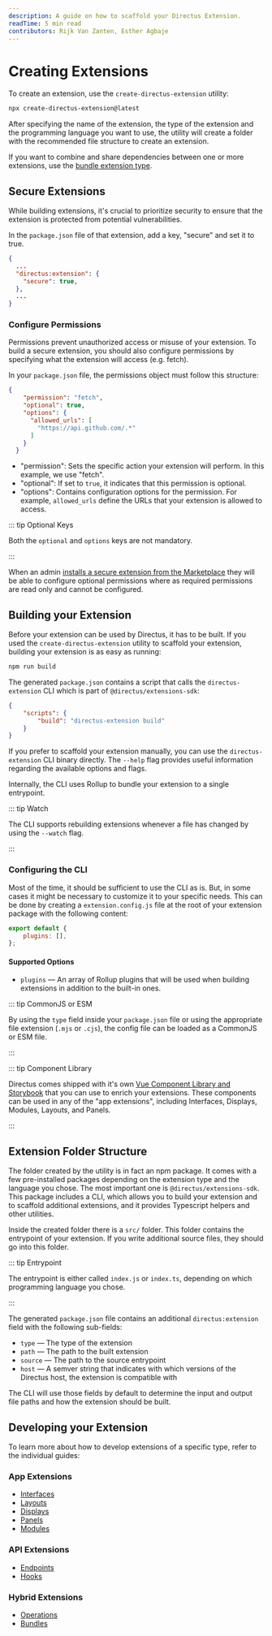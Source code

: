 ```yaml
---
description: A guide on how to scaffold your Directus Extension.
readTime: 5 min read
contributors: Rijk Van Zanten, Esther Agbaje
---
```


# Creating Extensions

To create an extension, use the `create-directus-extension` utility:

```bash
npx create-directus-extension@latest
```

After specifying the name of the extension, the type of the extension and the programming language you want to use, the
utility will create a folder with the recommended file structure to create an extension.

If you want to combine and share dependencies between one or more extensions, use the
[bundle extension type](/extensions/bundles).

## Secure Extensions

While building extensions, it's crucial to prioritize security to ensure that the extension is protected from potential
vulnerabilities.

In the `package.json` file of that extension, add a key, "secure" and set it to true.

```json
{
  ...
  "directus:extension": {
    "secure": true,
  },
  ...
}
```

### Configure Permissions

Permissions prevent unauthorized access or misuse of your extension. To build a secure extension, you should also
configure permissions by specifying what the extension will access (e.g. fetch).

In your `package.json` file, the permissions object must follow this structure:

```json
{
    "permission": "fetch",
    "optional": true,
    "options": {
      "allowed_urls": [
        "https://api.github.com/.*"
      ]
    }
  }
```

- "permission": Sets the specific action your extension will perform. In this example, we use "fetch".
- "optional": If set to `true`, it indicates that this permission is optional.
- "options": Contains configuration options for the permission. For example, `allowed_urls` define the URLs that your
  extension is allowed to access.

::: tip Optional Keys

Both the `optional` and `options` keys are not mandatory.

:::

When an admin
[installs a secure extension from the Marketplace](/extensions/installing-extensions.html#installing-through-the-marketplace)
they will be able to configure optional permissions where as required permissions are read only and cannot be
configured.

## Building your Extension

Before your extension can be used by Directus, it has to be built. If you used the `create-directus-extension` utility
to scaffold your extension, building your extension is as easy as running:

```bash
npm run build
```

The generated `package.json` contains a script that calls the `directus-extension` CLI which is part of
`@directus/extensions-sdk`:

```json
{
	"scripts": {
		"build": "directus-extension build"
	}
}
```

If you prefer to scaffold your extension manually, you can use the `directus-extension` CLI binary directly. The
`--help` flag provides useful information regarding the available options and flags.

Internally, the CLI uses Rollup to bundle your extension to a single entrypoint.

::: tip Watch

The CLI supports rebuilding extensions whenever a file has changed by using the `--watch` flag.

:::

### Configuring the CLI

Most of the time, it should be sufficient to use the CLI as is. But, in some cases it might be necessary to customize it
to your specific needs. This can be done by creating a `extension.config.js` file at the root of your extension package
with the following content:

```js
export default {
	plugins: [],
};
```

#### Supported Options

- `plugins` — An array of Rollup plugins that will be used when building extensions in addition to the built-in ones.

::: tip CommonJS or ESM

By using the `type` field inside your `package.json` file or using the appropriate file extension (`.mjs` or `.cjs`),
the config file can be loaded as a CommonJS or ESM file.

:::

::: tip Component Library

Directus comes shipped with it's own [Vue Component Library and Storybook](https://components.directus.io) that you can
use to enrich your extensions. These components can be used in any of the "app extensions", including Interfaces,
Displays, Modules, Layouts, and Panels.

:::

## Extension Folder Structure

The folder created by the utility is in fact an npm package. It comes with a few pre-installed packages depending on the
extension type and the language you chose. The most important one is `@directus/extensions-sdk`. This package includes a
CLI, which allows you to build your extension and to scaffold additional extensions, and it provides Typescript helpers
and other utilities.

Inside the created folder there is a `src/` folder. This folder contains the entrypoint of your extension. If you write
additional source files, they should go into this folder.

::: tip Entrypoint

The entrypoint is either called `index.js` or `index.ts`, depending on which programming language you chose.

:::

The generated `package.json` file contains an additional `directus:extension` field with the following sub-fields:

- `type` — The type of the extension
- `path` — The path to the built extension
- `source` — The path to the source entrypoint
- `host` — A semver string that indicates with which versions of the Directus host, the extension is compatible with

The CLI will use those fields by default to determine the input and output file paths and how the extension should be
built.

## Developing your Extension

To learn more about how to develop extensions of a specific type, refer to the individual guides:

### App Extensions

- [Interfaces](/extensions/interfaces)
- [Layouts](/extensions/layouts)
- [Displays](/extensions/displays)
- [Panels](/extensions/panels)
- [Modules](/extensions/modules)

### API Extensions

- [Endpoints](/extensions/endpoints)
- [Hooks](/extensions/hooks)

### Hybrid Extensions

- [Operations](/extensions/operations)
- [Bundles](/extensions/bundles)
